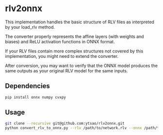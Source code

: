 # rlv2onnx

This implementation handles the basic structure of RLV files as interpreted by your load_rlv method.

The converter properly represents the affine layers (with weights and biases) and ReLU activation functions in ONNX format.

If your RLV files contain more complex structures not covered by this implementation, you might need to extend the converter.

After conversion, you may want to verify that the ONNX model produces the same outputs as your original RLV model for the same inputs.

## Dependencies

```bash
pip install onnx numpy cvxpy
```

## Usage

```bash
git clone --recursive git@github.com:ytsao/rlv2onnx.git
python convert_rlv_to_onnx.py --rlv /path/to/network.rlv --onnx /path/to/output.onnx
```
